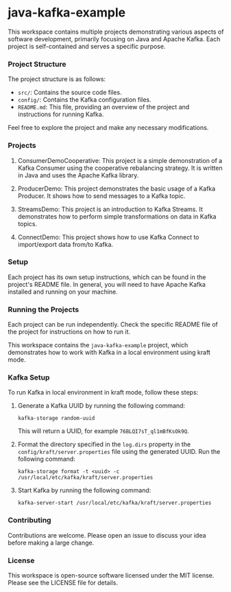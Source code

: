 # java-kafka-example

This workspace contains multiple projects demonstrating various aspects of software development, primarily focusing on Java and Apache Kafka. Each project is self-contained and serves a specific purpose.

### Project Structure

The project structure is as follows:

- `src/`: Contains the source code files.
- `config/`: Contains the Kafka configuration files.
- `README.md`: This file, providing an overview of the project and instructions for running Kafka.

Feel free to explore the project and make any necessary modifications.

### Projects

1. ConsumerDemoCooperative: This project is a simple demonstration of a Kafka Consumer using the cooperative rebalancing strategy. It is written in Java and uses the Apache Kafka library.

2. ProducerDemo: This project demonstrates the basic usage of a Kafka Producer. It shows how to send messages to a Kafka topic.

3. StreamsDemo: This project is an introduction to Kafka Streams. It demonstrates how to perform simple transformations on data in Kafka topics.

4. ConnectDemo: This project shows how to use Kafka Connect to import/export data from/to Kafka.

### Setup

Each project has its own setup instructions, which can be found in the project's README file. In general, you will need to have Apache Kafka installed and running on your machine.

### Running the Projects

Each project can be run independently. Check the specific README file of the project for instructions on how to run it.

This workspace contains the `java-kafka-example` project, which demonstrates how to work with Kafka in a local environment using kraft mode.

### Kafka Setup

To run Kafka in local environment in kraft mode, follow these steps:

1. Generate a Kafka UUID by running the following command:

   ```
   kafka-storage random-uuid
   ```

   This will return a UUID, for example `76BLQI7sT_ql1mBfKsOk9Q`.

2. Format the directory specified in the `log.dirs` property in the `config/kraft/server.properties` file using the generated UUID. Run the following command:

   ```
   kafka-storage format -t <uuid> -c /usr/local/etc/kafka/kraft/server.properties
   ```

3. Start Kafka by running the following command:
   ```
   kafka-server-start /usr/local/etc/kafka/kraft/server.properties
   ```

### Contributing

Contributions are welcome. Please open an issue to discuss your idea before making a large change.

### License

This workspace is open-source software licensed under the MIT license. Please see the LICENSE file for details.
